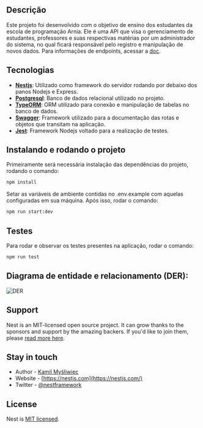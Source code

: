 ## Descrição
Este projeto foi desenvolvido com o objetivo de ensino dos estudantes da escola de programação Arnia. Ele é uma API que visa o gerenciamento de estudantes, professores e suas respectivas matérias por um administrador do sistema, no qual ficará responsável pelo registro e manipulação de novos dados. Para informações de endpoints, acessar a [doc](http://localhost:3001/v1/docs).

## Tecnologias

- [**Nestjs**](https://nestjs.com/): Utilizado como framework do servidor rodando por debaixo dos panos Nodejs e Express.
- [**Postgresql**](https://www.postgresql.org/docs/): Banco de dados relacional utilizado no projeto.
- [**TypeORM**](https://typeorm.io/): ORM utilizado para conexão e manipulação de tabelas no banco de dados.
- [**Swagger**](https://swagger.io/): Framework utilizado para a documentação das rotas e objetos que transitam na aplicação.
- [**Jest**](https://jestjs.io/pt-BR/): Framework Nodejs voltado para a realização de testes.

## Instalando e rodando o projeto
Primeiramente será necessária instalação das dependências do projeto, rodando o comando:

```bash
npm install
```

Setar as variáveis de ambiente contidas no .env.example com aquelas configuradas em sua máquina. Após isso, rodar o comando:

```bash
npm run start:dev
```

## Testes

Para rodar e observar os testes presentes na aplicação, rodar o comando:

```bash
npm run test
```

## Diagrama de entidade e relacionamento (DER):

![DER]()


## Support

Nest is an MIT-licensed open source project. It can grow thanks to the sponsors and support by the amazing backers. If you'd like to join them, please [read more here](https://docs.nestjs.com/support).

## Stay in touch

- Author - [Kamil Myśliwiec](https://kamilmysliwiec.com)
- Website - [https://nestjs.com](https://nestjs.com/)
- Twitter - [@nestframework](https://twitter.com/nestframework)

## License

Nest is [MIT licensed](LICENSE).
